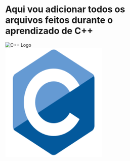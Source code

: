 # Aqui vou adicionar todos os arquivos feitos durante o aprendizado de C++

<div align="left">
  <tr>
    <td>
      <img src="https://raw.githubusercontent.com/isocpp/logos/master/cpp_logo.png" alt="C++ Logo" width="306" height="344" />
    </td>
  </tr>
</div>

<div align="center-right">
  <tr>
    <td>
     <img src="https://raw.githubusercontent.com/devicons/devicon/ca28c779441053191ff11710fe24a9e6c23690d6/icons/c/c-original.svg" width="306" height="344" style="background: trasparent;">
    </td>
  </tr>
</div>
